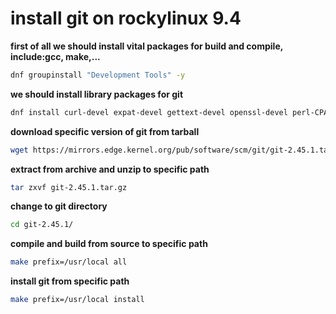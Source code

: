 # install git on rockylinux 9.4


**first of all we should install vital packages for build and compile, include:gcc, make,...**
```bash
dnf groupinstall "Development Tools" -y 
```
**we should install library packages for git**
```bash
dnf install curl-devel expat-devel gettext-devel openssl-devel perl-CPAN perl-devel zlib-devel wget tar -y
```

**download specific version of git from tarball**
```bash
wget https://mirrors.edge.kernel.org/pub/software/scm/git/git-2.45.1.tar.gz
```
**extract from archive and unzip to specific path**
```bash
tar zxvf git-2.45.1.tar.gz
```
**change to git directory**
```bash
cd git-2.45.1/
```
**compile and build from source to specific path**
```bash
make prefix=/usr/local all
```
**install git from specific path**
```bash
make prefix=/usr/local install
```


